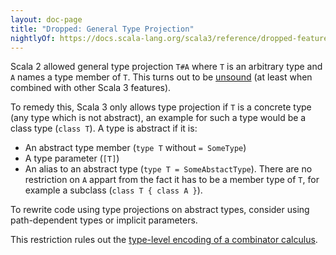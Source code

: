 ```yaml
---
layout: doc-page
title: "Dropped: General Type Projection"
nightlyOf: https://docs.scala-lang.org/scala3/reference/dropped-features/type-projection.html
---
```


Scala 2 allowed general type projection `T#A` where `T` is an arbitrary type and `A` names a type member of `T`.
This turns out to be [unsound](https://github.com/scala/scala3/issues/1050) (at least when combined with other Scala 3 features).

To remedy this, Scala 3 only allows type projection if `T` is a concrete type (any type which is not abstract), an example for such a type would be a class type (`class T`).
A type is abstract if it is:
* An abstract type member (`type T` without `= SomeType`)
* A type parameter (`[T]`)
* An alias to an abstract type (`type T = SomeAbstactType`).
There are no restriction on `A` appart from the fact it has to be a member type of `T`, for example a subclass (`class T { class A }`).

To rewrite code using type projections on abstract types, consider using
path-dependent types or implicit parameters.

This restriction rules out the [type-level encoding of a combinator
calculus](https://michid.wordpress.com/2010/01/29/scala-type-level-encoding-of-the-ski-calculus/).